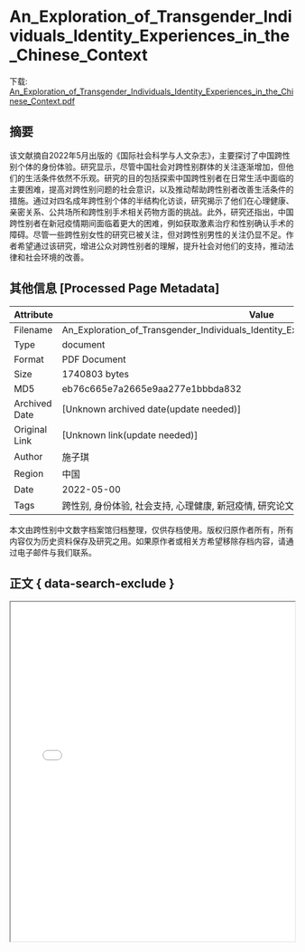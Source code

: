# An_Exploration_of_Transgender_Individuals_Identity_Experiences_in_the_Chinese_Context

<!-- tcd_download_link -->
下载: [An_Exploration_of_Transgender_Individuals_Identity_Experiences_in_the_Chinese_Context.pdf](An_Exploration_of_Transgender_Individuals_Identity_Experiences_in_the_Chinese_Context.pdf)
<!-- tcd_download_link_end -->

## 摘要

<!-- tcd_abstract -->
该文献摘自2022年5月出版的《国际社会科学与人文杂志》，主要探讨了中国跨性别个体的身份体验。研究显示，尽管中国社会对跨性别群体的关注逐渐增加，但他们的生活条件依然不乐观。研究的目的包括探索中国跨性别者在日常生活中面临的主要困难，提高对跨性别问题的社会意识，以及推动帮助跨性别者改善生活条件的措施。通过对四名成年跨性别个体的半结构化访谈，研究揭示了他们在心理健康、亲密关系、公共场所和跨性别手术相关药物方面的挑战。此外，研究还指出，中国跨性别者在新冠疫情期间面临着更大的困难，例如获取激素治疗和性别确认手术的障碍。尽管一些跨性别女性的研究已被关注，但对跨性别男性的关注仍显不足。作者希望通过该研究，增进公众对跨性别者的理解，提升社会对他们的支持，推动法律和社会环境的改善。

<!-- tcd_abstract_end -->

## 其他信息 [Processed Page Metadata]

| Attribute       | Value                                  |
|-----------------|----------------------------------------|
| Filename        | An_Exploration_of_Transgender_Individuals_Identity_Experiences_in_the_Chinese_Context.pdf                             |
| Type            | document                                 |
| Format          | PDF Document                               |
| Size            | 1740803 bytes                           |
| MD5             | eb76c665e7a2665e9aa277e1bbbda832                                  |
| Archived Date   | [Unknown archived date(update needed)]                             |
| Original Link   | [Unknown link(update needed)]                         |
| Author          | 施子琪                               |
| Region          | 中国                               |
| Date            | 2022-05-00                                 |
| Tags            | 跨性别, 身份体验, 社会支持, 心理健康, 新冠疫情, 研究论文, 法律与政策, 社会意识                                 |

本文由跨性别中文数字档案馆归档整理，仅供存档使用。版权归原作者所有，所有内容仅为历史资料保存及研究之用。如果原作者或相关方希望移除存档内容，请通过电子邮件与我们联系。

## 正文 { data-search-exclude }

<!-- tcd_main_text -->
<iframe src="../An_Exploration_of_Transgender_Individuals_Identity_Experiences_in_the_Chinese_Context.pdf" width="100%" height="600px">
    <p>无法显示PDF，请下载查看。</p>
</iframe>
<!-- tcd_main_text_end -->

